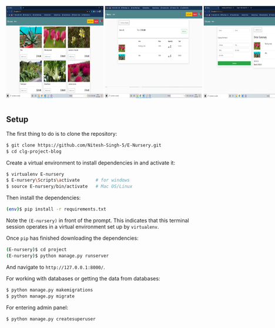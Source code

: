 
<div style="display:flex">
<img src="https://github.com/Nitesh-Singh-5/E-Nursery/blob/master/screenshots/E-nurser2.png" height="250" width="265" > &nbsp;
<img src="https://github.com/Nitesh-Singh-5/E-Nursery/blob/master/screenshots/E-nurser3.png" height="250" width="265" > &nbsp;
<img src="https://github.com/Nitesh-Singh-5/E-Nursery/blob/master/screenshots/E-nurser5.png" height="250" width="265" >
</div>
<br>

## Setup

The first thing to do is to clone the repository:

```sh
$ git clone https://github.com/Nitesh-Singh-5/E-Nursery.git
$ cd clg-project-blog
```

Create a virtual environment to install dependencies in and activate it:

```sh
$ virtualenv E-nursery
$ E-nursery\Scripts\activate      # for windows
$ source E-nursery/bin/activate   # Mac OS/Linux
```

Then install the dependencies:

```sh
(env)$ pip install -r requirements.txt
```
Note the `(E-nursery)` in front of the prompt. This indicates that this terminal
session operates in a virtual environment set up by `virtualenv`.

Once `pip` has finished downloading the dependencies:
```sh
(E-nursery)$ cd project
(E-nursery)$ python manage.py runserver
```
And navigate to `http://127.0.0.1:8000/`.

For working with databases or getting the data from databases:
```sh
$ python manage.py makemigrations
$ python manage.py migrate
```

For entering admin panel:
```sh
$ python manage.py createsuperuser
```
